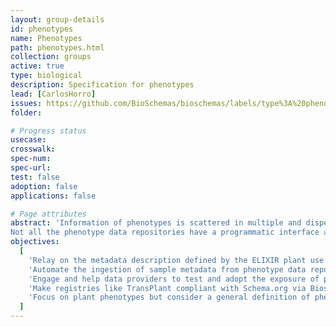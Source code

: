 ```yaml
---
layout: group-details
id: phenotypes
name: Phenotypes
path: phenotypes.html
collection: groups
active: true
type: biological
description: Specification for phenotypes
lead: [CarlosHorro]
issues: https://github.com/BioSchemas/bioschemas/labels/type%3A%20phenotypes
folder:

# Progress status
usecase:
crosswalk:
spec-num:
spec-url:
test: false
adoption: false
applications: false

# Page attributes
abstract: 'Information of phenotypes is scattered in multiple and disperse samples data repositories.
Not all the phenotype data repositories have a programmatic interface and the existing variety of programmatic interfaces are diverse and changeable.'
objectives:
  [
    'Relay on the metadata description defined by the ELIXIR plant use case',
    'Automate the ingestion of sample metadata from phenotype data repositories into registries via Bioschemas.',
    'Engage and help data providers to test and adopt the exposure of phenotype metadata with Schema.org via Bioschemas.',
    'Make registries like TransPlant compliant with Schema.org via Bioschemas.',
    'Focus on plant phenotypes but consider a general definition of phenotype taking into account different types of phenotypes. eg. biomedical phenotypes, mouse phenotypes, ...'
  ]
---
```

